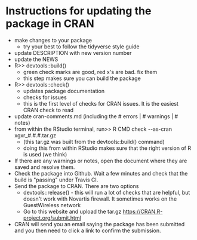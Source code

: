 # Instructions for updating the package in CRAN

* make changes to your package
  * try your best to follow the tidyverse style guide
* update DESCRIPTION with new version number
* update the NEWS
* R>> devtools::build()
  * green check marks are good, red x's are bad.  fix them
  * this step makes sure you can build the package
* R>> devtools::check()
  * updates package documentation
  * checks for issues
  * this is the first level of checks for CRAN issues.  It is the easiest CRAN check to read
* update cran-comments.md (including the # errors | # warnings | # notes)
* from within the RStudio terminal, run>> R CMD check --as-cran xgxr_#.#.#.tar.gz
  * (this tar.gz was built from the devtools::build() command)
  * doing this from within RStudio makes sure that the right version of R is used (we think)
* If there are any warnings or notes, open the document where they are saved and resolve them.
* Check the package into Github.  Wait a few minutes and check that the build is "passing" under Travis CI.
* Send the package to CRAN.  There are two options
  * devtools::release() - this will run a lot of checks that are helpful, but doesn't work with Novartis firewall.  It sometimes works on the GuestWireless network
  * Go to this website and upload the tar.gz https://CRAN.R-project.org/submit.html
* CRAN will send you an email saying the package has been submitted and you then need to click a link to confirm the submission.
